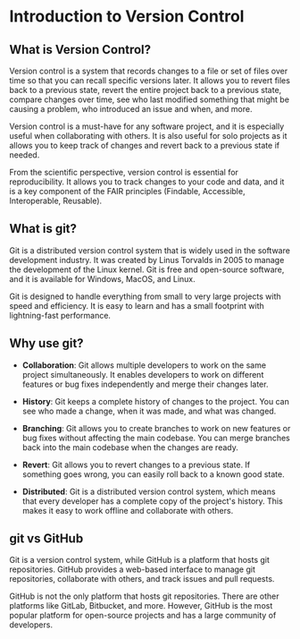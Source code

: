 # Introduction to Version Control

## What is Version Control?

Version control is a system that records changes to a file or set of files over time so that you can recall specific versions later. It allows you to revert files back to a previous state, revert the entire project back to a previous state, compare changes over time, see who last modified something that might be causing a problem, who introduced an issue and when, and more.

Version control is a must-have for any software project, and it is especially useful when collaborating with others. It is also useful for solo projects as it allows you to keep track of changes and revert back to a previous state if needed.

From the scientific perspective, version control is essential for reproducibility. It allows you to track changes to your code and data, and it is a key component of the FAIR principles (Findable, Accessible, Interoperable, Reusable).

## What is git?

Git is a distributed version control system that is widely used in the software development industry. It was created by Linus Torvalds in 2005 to manage the development of the Linux kernel. Git is free and open-source software, and it is available for Windows, MacOS, and Linux.

Git is designed to handle everything from small to very large projects with speed and efficiency. It is easy to learn and has a small footprint with lightning-fast performance.

## Why use git?

- **Collaboration**: Git allows multiple developers to work on the same project simultaneously. It enables developers to work on different features or bug fixes independently and merge their changes later.

- **History**: Git keeps a complete history of changes to the project. You can see who made a change, when it was made, and what was changed.

- **Branching**: Git allows you to create branches to work on new features or bug fixes without affecting the main codebase. You can merge branches back into the main codebase when the changes are ready.

- **Revert**: Git allows you to revert changes to a previous state. If something goes wrong, you can easily roll back to a known good state.

- **Distributed**: Git is a distributed version control system, which means that every developer has a complete copy of the project's history. This makes it easy to work offline and collaborate with others.

## git vs GitHub

Git is a version control system, while GitHub is a platform that hosts git repositories. GitHub provides a web-based interface to manage git repositories, collaborate with others, and track issues and pull requests.

GitHub is not the only platform that hosts git repositories. There are other platforms like GitLab, Bitbucket, and more. However, GitHub is the most popular platform for open-source projects and has a large community of developers.
